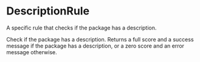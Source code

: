 # DescriptionRule

A specific rule that checks if the package has a description.

Check if the package has a description. Returns a full score and a success message if the package has a description, or a zero score and an error message otherwise.
